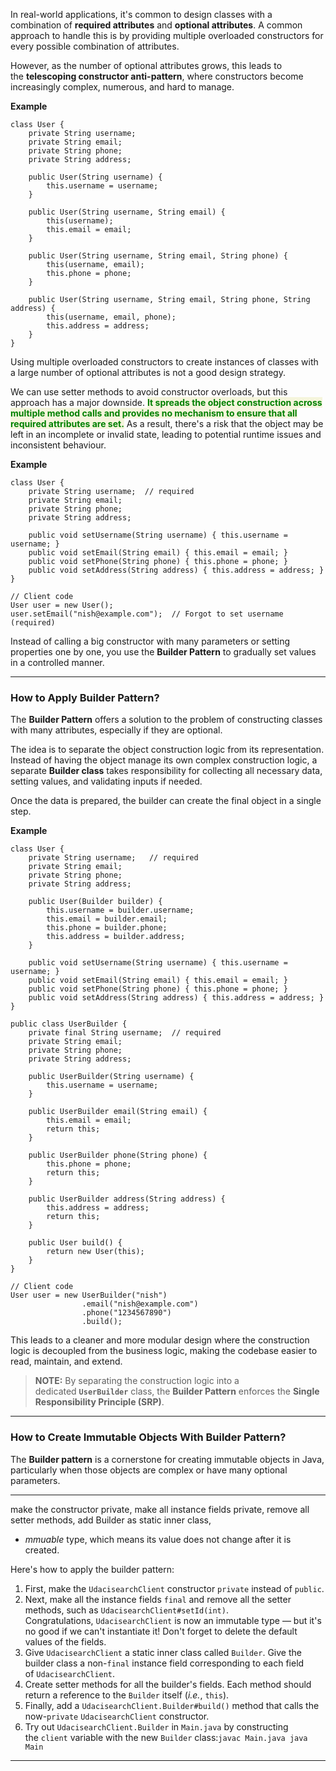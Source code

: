 
In real-world applications, it's common to design classes with a combination of **required attributes** and **optional attributes**. A common approach to handle this is by providing multiple overloaded constructors for every possible combination of attributes. 

However, as the number of optional attributes grows, this leads to the **telescoping constructor anti-pattern**, where constructors become increasingly complex, numerous, and hard to manage.

**Example**

```
class User {
    private String username;
    private String email;
    private String phone;
    private String address;

    public User(String username) {
        this.username = username;
    }

    public User(String username, String email) {
        this(username);
        this.email = email;
    }

    public User(String username, String email, String phone) {
        this(username, email);
        this.phone = phone;
    }

    public User(String username, String email, String phone, String address) {
        this(username, email, phone);
        this.address = address;
    }
}
```

Using multiple overloaded constructors to create instances of classes with a large number of optional attributes is not a good design strategy. 

We can use setter methods to avoid constructor overloads, but this approach has a major downside. <span style="color:green;font-weight:bold;background:beige;">It spreads the object construction across multiple method calls and provides no mechanism to ensure that all required attributes are set.</span> As a result, there's a risk that the object may be left in an incomplete or invalid state, leading to potential runtime issues and inconsistent behaviour.

**Example**

```
class User {
    private String username;  // required
    private String email;
    private String phone;
    private String address;

    public void setUsername(String username) { this.username = username; }
    public void setEmail(String email) { this.email = email; }
    public void setPhone(String phone) { this.phone = phone; }
    public void setAddress(String address) { this.address = address; }
}
```

```
// Client code
User user = new User();
user.setEmail("nish@example.com");  // Forgot to set username (required)
```

Instead of calling a big constructor with many parameters or setting properties one by one, you use the **Builder Pattern** to gradually set values in a controlled manner.

---
### How to Apply Builder Pattern?

The **Builder Pattern** offers a solution to the problem of constructing classes with many attributes, especially if they are optional. 

The idea is to separate the object construction logic from its representation. Instead of having the object manage its own complex construction logic, a separate **Builder class** takes responsibility for collecting all necessary data, setting values, and validating inputs if needed.

Once the data is prepared, the builder can create the final object in a single step. 

**Example**

```
class User {
	private String username;   // required
    private String email;
    private String phone;
    private String address;

    public User(Builder builder) {
        this.username = builder.username;
        this.email = builder.email;
        this.phone = builder.phone;
        this.address = builder.address;
    }

	public void setUsername(String username) { this.username = username; }
    public void setEmail(String email) { this.email = email; }
    public void setPhone(String phone) { this.phone = phone; }
    public void setAddress(String address) { this.address = address; }
}
```

```
public class UserBuilder {
    private final String username;  // required
    private String email;
    private String phone;
    private String address;

    public UserBuilder(String username) {
        this.username = username;
    }

    public UserBuilder email(String email) {
        this.email = email;
        return this;
    }

    public UserBuilder phone(String phone) {
        this.phone = phone;
        return this;
    }

    public UserBuilder address(String address) {
        this.address = address;
        return this;
    }

    public User build() {
        return new User(this);
    }
}
```

```
// Client code
User user = new UserBuilder("nish")
                .email("nish@example.com")
                .phone("1234567890")
                .build();
```

This leads to a cleaner and more modular design where the construction logic is decoupled from the business logic, making the codebase easier to read, maintain, and extend.

> **NOTE:** By separating the construction logic into a dedicated **`UserBuilder`** class, the **Builder Pattern** enforces the **Single Responsibility Principle (SRP)**. 

---
### How to Create Immutable Objects With Builder Pattern?

The **Builder pattern** is a cornerstone for creating immutable objects in Java, particularly when those objects are complex or have many optional parameters.

---

make the constructor private, make all instance fields private, remove all setter methods, add Builder as static inner class,




- _mmuable_ type, which means its value does not change after it is created.

Here's how to apply the builder pattern:

1. First, make the `UdacisearchClient` constructor `private` instead of `public`.
2. Next, make all the instance fields `final` and remove all the setter methods, such as `UdacisearchClient#setId(int)`. Congratulations, `UdacisearchClient` is now an immutable type — but it's no good if we can't instantiate it! Don't forget to delete the default values of the fields.
3. Give `UdacisearchClient` a static inner class called `Builder`. Give the builder class a non-`final` instance field corresponding to each field of `UdacisearchClient`.
4. Create setter methods for all the builder's fields. Each method should return a reference to the `Builder` itself (_i.e._, `this`).
5. Finally, add a `UdacisearchClient.Builder#build()` method that calls the now-`private` `UdacisearchClient` constructor.
6. Try out `UdacisearchClient.Builder` in `Main.java` by constructing the `client` variable with the new `Builder` class:`javac Main.java java Main`

---

